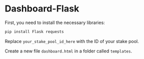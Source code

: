 # Dashboard-Flask
First, you need to install the necessary libraries:

```python
pip install Flask requests
```


Replace `your_stake_pool_id_here` with the ID of your stake pool.

Create a new file `dashboard.html` in a folder called `templates`.
